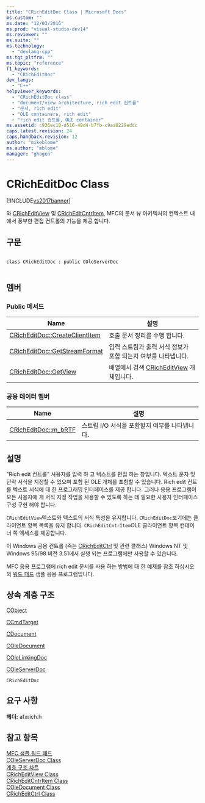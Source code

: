 ```yaml
---
title: "CRichEditDoc Class | Microsoft Docs"
ms.custom: ""
ms.date: "12/03/2016"
ms.prod: "visual-studio-dev14"
ms.reviewer: ""
ms.suite: ""
ms.technology: 
  - "devlang-cpp"
ms.tgt_pltfrm: ""
ms.topic: "reference"
f1_keywords: 
  - "CRichEditDoc"
dev_langs: 
  - "C++"
helpviewer_keywords: 
  - "CRichEditDoc class"
  - "document/view architecture, rich edit 컨트롤"
  - "문서, rich edit"
  - "OLE containers, rich edit"
  - "rich edit 컨트롤, OLE container"
ms.assetid: c936ec18-d516-49d4-b7fb-c9aa0229eddc
caps.latest.revision: 24
caps.handback.revision: 12
author: "mikeblome"
ms.author: "mblome"
manager: "ghogen"
---
```

# CRichEditDoc Class
[!INCLUDE[vs2017banner](../../assembler/inline/includes/vs2017banner.md)]

와  [CRichEditView](../../mfc/reference/cricheditview-class.md) 및  [CRichEditCntrItem](../../mfc/reference/cricheditcntritem-class.md), MFC의 문서 뷰 아키텍처의 컨텍스트 내에서 풍부한 편집 컨트롤의 기능을 제공 합니다.  
  
## 구문  
  
```  
  
class CRichEditDoc : public COleServerDoc  
  
```  
  
## 멤버  
  
### Public 메서드  
  
|Name|설명|  
|----------|--------|  
|[CRichEditDoc::CreateClientItem](../Topic/CRichEditDoc::CreateClientItem.md)|호출 문서 정리를 수행 합니다.|  
|[CRichEditDoc::GetStreamFormat](../Topic/CRichEditDoc::GetStreamFormat.md)|입력 스트림과 출력 서식 정보가 포함 되는지 여부를 나타냅니다.|  
|[CRichEditDoc::GetView](../Topic/CRichEditDoc::GetView.md)|배열에서 검색  [CRichEditView](../../mfc/reference/cricheditview-class.md) 개체입니다.|  
  
### 공용 데이터 멤버  
  
|Name|설명|  
|----------|--------|  
|[CRichEditDoc::m\_bRTF](../Topic/CRichEditDoc::m_bRTF.md)|스트림 I\/O 서식을 포함할지 여부를 나타냅니다.|  
  
## 설명  
 "Rich edit 컨트롤" 사용자를 입력 하 고 텍스트를 편집 하는 창입니다.  텍스트 문자 및 단락 서식을 지정할 수 있으며 포함 된 OLE 개체를 포함할 수 있습니다.  Rich edit 컨트롤 텍스트 서식에 대 한 프로그래밍 인터페이스를 제공 합니다.  그러나 응용 프로그램이 모든 사용자에 게 서식 지정 작업을 사용할 수 있도록 하는 데 필요한 사용자 인터페이스 구성 구현 해야 합니다.  
  
 `CRichEditView`텍스트와 텍스트의 서식 특성을 유지합니다.  `CRichEditDoc`보기에는 클라이언트 항목 목록을 유지 합니다.  `CRichEditCntrItem`OLE 클라이언트 항목 컨테이너 쪽 액세스를 제공합니다.  
  
 이 Windows 공용 컨트롤 \(즉는  [CRichEditCtrl](../../mfc/reference/cricheditctrl-class.md) 및 관련 클래스\) Windows NT 및 Windows 95\/98 버전 3.51에서 실행 되는 프로그램에만 사용할 수 있습니다.  
  
 MFC 응용 프로그램에 rich edit 문서를 사용 하는 방법에 대 한 예제를 참조 하십시오의  [워드 패드](../../top/visual-cpp-samples.md) 샘플 응용 프로그램입니다.  
  
## 상속 계층 구조  
 [CObject](../../mfc/reference/cobject-class.md)  
  
 [CCmdTarget](../../mfc/reference/ccmdtarget-class.md)  
  
 [CDocument](../../mfc/reference/cdocument-class.md)  
  
 [COleDocument](../../mfc/reference/coledocument-class.md)  
  
 [COleLinkingDoc](../../mfc/reference/colelinkingdoc-class.md)  
  
 [COleServerDoc](../../mfc/reference/coleserverdoc-class.md)  
  
 `CRichEditDoc`  
  
## 요구 사항  
 **헤더:**  afxrich.h  
  
## 참고 항목  
 [MFC 샘플 워드 패드](../../top/visual-cpp-samples.md)   
 [COleServerDoc Class](../../mfc/reference/coleserverdoc-class.md)   
 [계층 구조 차트](../../mfc/hierarchy-chart.md)   
 [CRichEditView Class](../../mfc/reference/cricheditview-class.md)   
 [CRichEditCntrItem Class](../../mfc/reference/cricheditcntritem-class.md)   
 [COleDocument Class](../../mfc/reference/coledocument-class.md)   
 [CRichEditCtrl Class](../../mfc/reference/cricheditctrl-class.md)